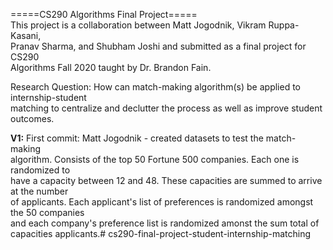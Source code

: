 =====CS290 Algorithms Final Project=====  
This project is a collaboration between Matt Jogodnik, Vikram Ruppa-Kasani,  
Pranav Sharma, and Shubham Joshi and submitted as a final project for CS290  
Algorithms Fall 2020 taught by Dr. Brandon Fain.

Research Question: How can match-making algorithm(s) be applied to internship-student  
matching to centralize and declutter the process as well as improve student outcomes.

**V1:** First commit: Matt Jogodnik - created datasets to test the match-making  
algorithm. Consists of the top 50 Fortune 500 companies. Each one is randomized to  
have a capacity between 12 and 48. These capacities are summed to arrive at the number  
of applicants. Each applicant's list of preferences is randomized amongst the 50 companies  
and each company's preference list is randomized amonst the sum total of capacities applicants.# cs290-final-project-student-internship-matching
